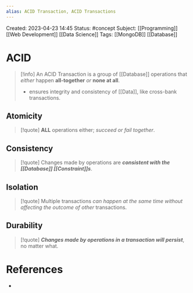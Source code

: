 ```yaml
---
alias: ACID Transaction, ACID Transactions
---
```

Created: 2023-04-23 14:45
Status: #concept
Subject: [[Programming]] [[Web Development]] [[Data Science]]
Tags: [[MongoDB]] [[Database]]

# ACID

> [!info] An ACID Transaction is a group of [[Database]] operations that *either* happen **all-together** *or* **none at all**.
> - ensures integrity and consistency of [[Data]], like cross-bank transactions.

## Atomicity

> [!quote] **ALL** operations either; *succeed or fail together*.

## Consistency

> [!quote] Changes made by operations are ***consistent with the [[Database]] [[Constraint]]s***.

## Isolation

> [!quote] Multiple transactions *can happen at the same time without affecting the outcome of other* transactions.


## Durability

> [!quote] ***Changes made by operations in a transaction will persist***, no matter what.






# References
- 
